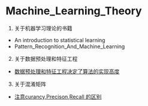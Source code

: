 # Machine_Learning_Theory

1. 关于机器学习理论的书籍

- An introduction to statistical learning   
- Pattern_Recognition_And_Machine_Learning

2. 关于数据预处理和特征工程

- [数据预处理和特征工程决定了算法的实现高度](https://github.com/bohai0818/Machine_Learning_Theory/blob/master/%E6%95%B0%E6%8D%AE%E9%A2%84%E5%A4%84%E7%90%86%E4%BB%A5%E5%8F%8A%E7%89%B9%E5%BE%81%E5%B7%A5%E7%A8%8B)

3. 关于混淆矩阵
- [注意curancy,Precison,Recall 的区别](https://github.com/bohai0818/Machine_Learning_Theory/blob/master/%E6%B7%B7%E6%B7%86%E7%9F%A9%E9%98%B5.md)
